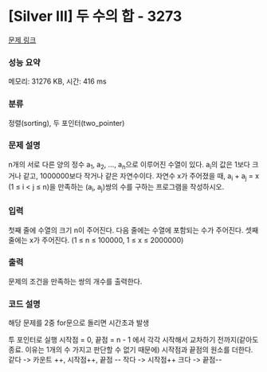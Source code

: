 # [Silver III] 두 수의 합 - 3273 

[문제 링크](https://www.acmicpc.net/problem/3273) 

### 성능 요약

메모리: 31276 KB, 시간: 416 ms

### 분류

정렬(sorting), 두 포인터(two_pointer)

### 문제 설명

<p>n개의 서로 다른 양의 정수 a<sub>1</sub>, a<sub>2</sub>, ..., a<sub>n</sub>으로 이루어진 수열이 있다. a<sub>i</sub>의 값은 1보다 크거나 같고, 1000000보다 작거나 같은 자연수이다. 자연수 x가 주어졌을 때, a<sub>i</sub> + a<sub>j</sub> = x (1 ≤ i < j ≤ n)을 만족하는 (a<sub>i</sub>, a<sub>j</sub>)쌍의 수를 구하는 프로그램을 작성하시오.</p>

### 입력 

 <p>첫째 줄에 수열의 크기 n이 주어진다. 다음 줄에는 수열에 포함되는 수가 주어진다. 셋째 줄에는 x가 주어진다. (1 ≤ n ≤ 100000, 1 ≤ x ≤ 2000000)</p>

### 출력 

 <p>문제의 조건을 만족하는 쌍의 개수를 출력한다.</p>
 

### 코드 설명

<p> 해당 문제를 2중 for문으로 돌리면 시간초과 발생</p>
<p> 투 포인터로 실행  
    시작점 = 0, 끝점 = n - 1 에서 각각 시작해서 교차하기 전까지(같아도 종료. 이유는 1개의 수 가지고 판단할 수 없기 때문에) 시작점과 끝점의 원소를 더한다.
    같다 -> 카운트 ++, 시작점++, 끝점 --
    작다 -> 시작점++
    크다 -> 끝점--
</p>
 


